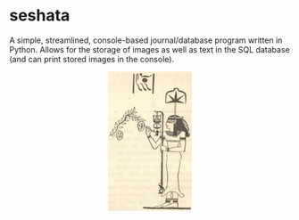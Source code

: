 # seshata
A simple, streamlined, console-based journal/database program written in Python. Allows for the storage of images as well as text in the SQL database (and can print stored images in the console).

<p align="center">
<img src="https://raw.githubusercontent.com/ian-nai/seshata/main/seshata.jpg?token=GHSAT0AAAAAABY7D45TMKGJH7KYLEGTYBVQY7YIOCA" height="250" width="150">
</p>
